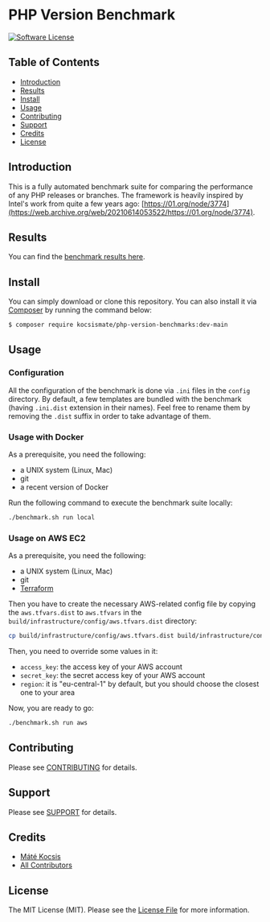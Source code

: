 # PHP Version Benchmark

[![Software License][ico-license]](LICENSE)

## Table of Contents

* [Introduction](#introduction)
* [Results](#results)
* [Install](#install)
* [Usage](#usage)
* [Contributing](#contributing)
* [Support](#support)
* [Credits](#credits)
* [License](#license)

## Introduction

This is a fully automated benchmark suite for comparing the performance of any PHP releases or branches.
The framework is heavily inspired by Intel's work from quite a few years ago: [https://01.org/node/3774](https://web.archive.org/web/20210614053522/https://01.org/node/3774).

## Results

You can find the [benchmark results here](https://github.com/kocsismate/php-version-benchmarks/tree/main/docs/results).

## Install

You can simply download or clone this repository. You can also install it via [Composer](https://getcomposer.org) by
running the command below:

```bash
$ composer require kocsismate/php-version-benchmarks:dev-main
```

## Usage

### Configuration

All the configuration of the benchmark is done via `.ini` files in the `config` directory. By default, a few templates
are bundled with the benchmark (having `.ini.dist` extension in their names). Feel free to rename them by removing the
`.dist` suffix in order to take advantage of them.

### Usage with Docker

As a prerequisite, you need the following:

- a UNIX system (Linux, Mac)
- git
- a recent version of Docker

Run the following command to execute the benchmark suite locally:

```bash
./benchmark.sh run local
```

### Usage on AWS EC2

As a prerequisite, you need the following:

- a UNIX system (Linux, Mac)
- git
- [Terraform](https://www.terraform.io)

Then you have to create the necessary AWS-related config file by copying the `aws.tfvars.dist` to `aws.tfvars` in the
`build/infrastructure/config/aws.tfvars.dist` directory:

```bash
cp build/infrastructure/config/aws.tfvars.dist build/infrastructure/config/aws.tfvars
```

Then, you need to override some values in it:

- `access_key`: the access key of your AWS account
- `secret_key`: the secret access key of your AWS account
- `region`: it is "eu-central-1" by default, but you should choose the closest one to your area

Now, you are ready to go:

```bash
./benchmark.sh run aws
```

## Contributing

Please see [CONTRIBUTING](CONTRIBUTING.md) for details.

## Support

Please see [SUPPORT](SUPPORT.md) for details.

## Credits

- [Máté Kocsis][link-author]
- [All Contributors][link-contributors]

## License

The MIT License (MIT). Please see the [License File](LICENSE) for more information.

[ico-license]: https://img.shields.io/badge/license-MIT-brightgreen.svg

[link-author]: https://github.com/kocsismate
[link-contributors]: ../../contributors
